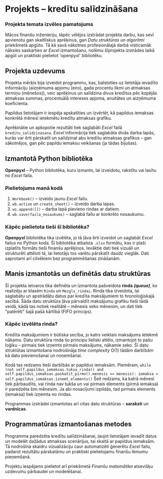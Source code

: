 # Projekts – kredītu salīdzināšana
### Projekta temata izvēles pamatojums
Mācos finanšu inženieriju, tāpēc vēlējos izstrādat projekta darbu, kas sevī apvienotu gan skaitliskus aprēķinus, gan _Datu struktūras un algoritmi_ priekšmetā apgūto. Tā kā savā nākotnes profesionālajā darbā visticamāk nāksies saskarties ar _Excel_ izmantošanu, nolēmu šīprojekta izstrādes laikā apgūt un praktiski pielietot 'openpyxl' bibliotēku.

## Projekta uzdevums
Projekta mērķis bija izveidot programmu, kas, balstoties uz lietotāja ievadīto informāciju (aizņēmuma apjomu (eiro), gada procentu likmi un atmaksas termiņu (mēnešos)), veic aprēķinus un salīdzina divus kredītus pēc kopējās atmaksas summas, procentuālā intereses apjoma, anuitātes un aizņēmuma koeficienta.

Papildus lietotājam ir iespēja apskatīties un izvērtēt, kā papildus iemaksas konkrētā mēnesī ietekmētu kredītu atmaksas grafiku.

Aprēķinātie un apkopotie rezultāti tiek saglabāti _Excel_ failā `kreditu_salidzinasana`. _Excel_ informācija tiek saglabāta divās darba lapās, kurās var ērti pārskatīt un salīdzinat abu kredītu atmaksas grafikus – gan sākotnējos, gan pēc papildu iemaksu veikšanas (ja tādas bijušas).

## Izmantotā Python bibliotēka
**Openpyxl** – Python bibliotēka, kuru izmanto, lai izveidotu, rakstītu vai lasītu no _Excel_ faila.
### Pielietojums manā kodā
1. `Workbook()` – izveido jaunu _Excel_ failu.
2. `wb.active` un `create_sheet()` – izveido darba lapas.
3. `ws.append([])` – darba lapā pievieno rindas ar datiem.
4. `wb.save(faila_nosaukums)` – saglabā failu ar konkrēto nosaukumu.
### Kāpēc pielietota tieši šī bibliotēka?
**Openpyxl** bibliotēka tika izvēlēta, jo tā ļāva ērti izveidot un saglabāt _Excel_ failus no Python koda. Šī bibliotēka atbalsta `.xlsx` formātu, kas ir plaši izplatīts formāts tieši finanšu aprēķinos. Ievāktie dati tiek vizuāli un strukturēti attēloti tā, lai lietotājs tos varētu pārskatīt daudz vieglāk. Dati saprotami arī cilvēkiem bez programmēšanas zināšanām.

## Manis izmantotās un definētās datu struktūras
Šī projekta ietvaros tika definēta un izmantota pašveidota **rinda** **_(queue)_**, ko realizēju ar klasēm `Rinda` un `Mezgls_rindai`. Rinda tika izveidota, lai saglabātu un apstrādātu datus par kredīta maksājumiem to hronoloģiskajā secībā. Šāda datu struktūra ļāva pārvaldīt maksājumu grafiku tieši tādā veidā, kādā tas notiek realitātē – mēnesis seko mēnesim, un dati tiek "patērēti" šajā pašā kārtībā (FIFO princips).
### Kāpēc izvēlēta rinda?
Kredīta maksājumiem ir būtiska secība, jo katrs veiktais maksājums ietekmē nākamo. Datu struktūra rinda šo principu lieliski attēlo, izmantojot to pašu loģiku – pirmais tiek izņemts pirmais maksājums, nākamie seko.
Šī datu struktūtas izmantošana nodrošināja _time complexity_ O(1) tādām darbībām kā datu pievienošanai un noņemšanai.

Kodā tas redzams tieši darbībās ar papildus iemaksām. Piemēram,
`while (not self.papildus_iemaksas.tuksa_rinda() and self.papildus_iemaksas.paskatit_pirmo().menesis == menesis):
                iemaksa = self.papildus_iemaksas.iznemt_elementu()`
Šeit redzams, ka katrā mēnesī tiek pārbaudīts, vai rinda nav tukša un vai pirmais elements (pirmā iemaksa) ir paredzēta šim mēnesim. Ja abi nosacījumi izpildās, tad pirmais elements (iemaksa) tiek izņemta no rindas.

Programmas izstrādei izmantotas arī citas datu struktūras – **saraksti** un **vardnīcas**.

## Programmatūras izmantošanas metodes
Programma paredzēta kredītu salīdzināšanai, ļaujot lietotājam ievadīt datus un modelēt dažādus atmaksas scenārijus, tai skaitā ar papildus iemaksām. Tā nodrošina skaidru vizualizāciju caur automatizēti ģenerētu _Excel_ failu, padarot rezultātu pārskatāmu un praktiski pielietojamu finanšu lēmumu pieņemšanā.

Projektu iespējams pielietot arī priekšmetā _Finanšu matemātika_ atsevišķu uzdevumu pārbaudei un modelēšanai.
